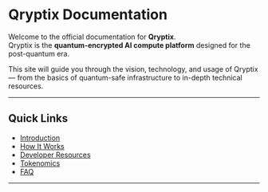 # Qryptix Documentation

Welcome to the official documentation for **Qryptix**.  
Qryptix is the **quantum-encrypted AI compute platform** designed for the post-quantum era.  

This site will guide you through the vision, technology, and usage of Qryptix — from the basics of quantum-safe infrastructure to in-depth technical resources.

---

## Quick Links
- [Introduction](introduction.md)
- [How It Works](how-it-works.md)
- [Developer Resources](developers.md)
- [Tokenomics](tokenomics.md)
- [FAQ](faq.md)

---
